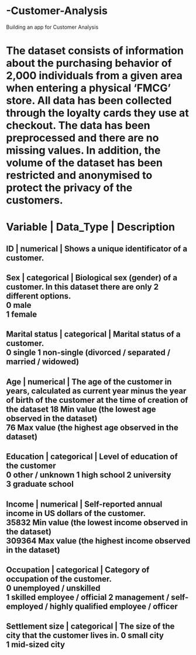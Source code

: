 # -Customer-Analysis
Building an app for Customer Analysis

The dataset consists of information about the purchasing behavior of 2,000 individuals from a given area when entering a physical ‘FMCG’ store. All data has been collected through the loyalty cards they use at checkout. The data has been preprocessed and there are no missing values. In addition, the volume of the dataset has been restricted and anonymised to protect the privacy of the customers.
===================================================================================================
Variable            |   Data_Type    |   Description
=================================================================================================== 
ID			            |    numerical	 |      Shows a unique identificator of a customer.
-----------------------------------------------------------------------------------------------------------------------------------------------------------------------
Sex			            |   categorical	 |     Biological sex (gender) of a customer. In this dataset there are only 2 different options.	
								                           0 male	
								                           1 female	
-----------------------------------------------------------------------------------------------------------------------------------------------------------------------
Marital status	    |   categorical  |     Marital status of a customer.	
								                           0 single	
								                           1	non-single (divorced / separated / married / widowed)	
-----------------------------------------------------------------------------------------------------------------------------------------------------------------------
Age			            |   numerical	   |     The age of the customer in years, calculated as current year minus the year of birth of the customer at the time of creation                                            of the dataset	
								                           18	Min value (the lowest age observed in the dataset)	
								                           76	Max value (the highest age observed in the dataset)
-----------------------------------------------------------------------------------------------------------------------------------------------------------------------
Education		        |   categorical |      Level of education of the customer	
								                            0	other / unknown	
								                            1	high school	
								                            2	university	
								                            3	graduate school	
-----------------------------------------------------------------------------------------------------------------------------------------------------------------------
Income		          |   numerical	   | 	   Self-reported annual income in US dollars of the customer.	
								                            35832	Min value (the lowest income observed in the dataset)	
								                            309364	Max value (the highest income observed in the dataset)	
-----------------------------------------------------------------------------------------------------------------------------------------------------------------------
Occupation		      |   categorical	 |     Category of occupation of the customer.	
								                            0	unemployed / unskilled	
								                            1	skilled employee / official	
								                            2	management / self-employed / highly qualified employee / officer	
-----------------------------------------------------------------------------------------------------------------------------------------------------------------------
Settlement size	    |   categorical	 |     The size of the city that the customer lives in.	
								                            0	small city	
								                            1	mid-sized city	
-----------------------------------------------------------------------------------------------------------------------------------------------------------------------
